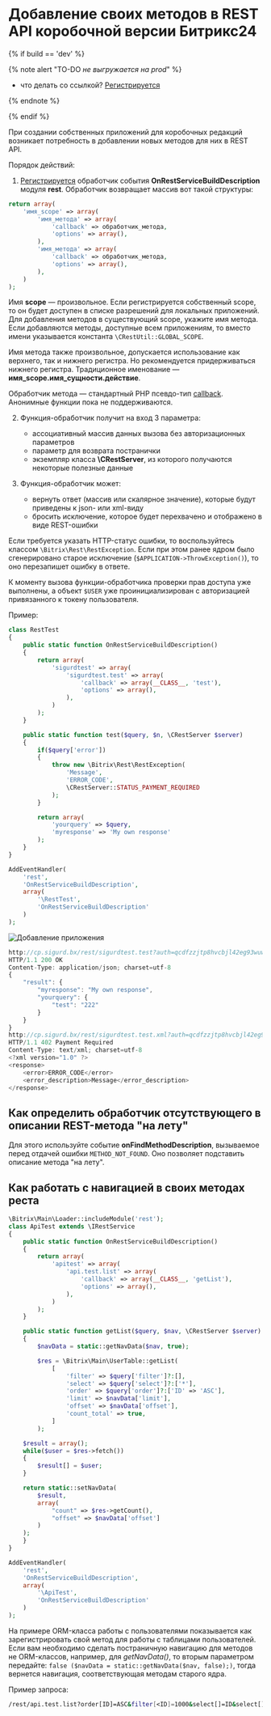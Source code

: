 # Добавление своих методов в REST API коробочной версии Битрикс24

{% if build == 'dev' %}

{% note alert "TO-DO _не выгружается на prod_" %}

- что делать со ссылкой? [Регистрируется](https://dev.1c-bitrix.ru/learning/course/index.php?COURSE_ID=43&CHAPTER_ID=03493)

{% endnote %}

{% endif %}

При создании собственных приложений для коробочных редакций возникает потребность в добавлении новых методов для них в REST API.

Порядок действий:

1. [Регистрируется](https://dev.1c-bitrix.ru/learning/course/index.php?COURSE_ID=43&CHAPTER_ID=03493) обработчик события **OnRestServiceBuildDescription** модуля **rest**. Обработчик возвращает массив вот такой структуры:

```php
return array(
    'имя_scope' => array(
        'имя_метода' => array(
            'callback' => обработчик_метода,
            'options' => array(),
        ),
        'имя_метода' => array(
            'callback' => обработчик_метода,
            'options' => array(),
        ),
    )
);
```

Имя **scope** — произвольное. Если регистрируется собственный scope, то он будет доступен в списке разрешений для локальных приложений. Для добавления методов в существующий scope, укажите имя метода. Если добавляются методы, доступные всем приложениям, то вместо имени указывается константа `\CRestUtil::GLOBAL_SCOPE`.

Имя метода также произвольное, допускается использование как верхнего, так и нижнего регистра. Но рекомендуется придерживаться нижнего регистра. Традиционное именование — **имя_scope.имя_сущности.действие**.

Обработчик метода — стандартный PHP псевдо-тип [callback](http://www.php.net/types.callable). Анонимные функции пока не поддерживаются.

2. Функция-обработчик получит на вход 3 параметра:
    - ассоциативный массив данных вызова без авторизационных параметров
    - параметр для возврата постранички
    - экземпляр класса **\CRestServer**, из которого получаются некоторые полезные данные

3. Функция-обработчик может:
    - вернуть ответ (массив или скалярное значение), которые будут приведены к json- или xml-виду
    - бросить исключение, которое будет перехвачено и отображено в виде REST-ошибки

Если требуется указать HTTP-статус ошибки, то воспользуйтесь классом `\Bitrix\Rest\RestException`. Если при этом ранее ядром было сгенерировано старое исключение (`$APPLICATION->ThrowException()`), то оно перезапишет ошибку в ответе.

К моменту вызова функции-обработчика проверки прав доступа уже выполнены, а объект `$USER` уже проинициализирован с авторизацией привязанного к токену пользователя.

Пример:

```php
class RestTest
{
    public static function OnRestServiceBuildDescription()
    {
        return array(
            'sigurdtest' => array(
                'sigurdtest.test' => array(
                    'callback' => array(__CLASS__, 'test'),
                    'options' => array(),
                ),
            )
        );
    }

    public static function test($query, $n, \CRestServer $server)
    {
        if($query['error'])
        {
            throw new \Bitrix\Rest\RestException(
                'Message',
                'ERROR_CODE',
                \CRestServer::STATUS_PAYMENT_REQUIRED
            );
        }

        return array(
            'yourquery' => $query,
            'myresponse' => 'My own response'
        );
    }
}

AddEventHandler(
    'rest',
    'OnRestServiceBuildDescription',
    array(
        '\RestTest',
        'OnRestServiceBuildDescription'
    )
);
```

![Добавление приложения](./_images/tiraj14.jpg)

```js
http://cp.sigurd.bx/rest/sigurdtest.test?auth=qcdfzzjtp8hvcbjl42eg93wuw5n0mvsb&test=222
HTTP/1.1 200 OK
Content-Type: application/json; charset=utf-8
{
	"result": {
		"myresponse": "My own response",  
		"yourquery": {
			"test": "222"
		}
	}
}
http://cp.sigurd.bx/rest/sigurdtest.test.xml?auth=qcdfzzjtp8hvcbjl42eg93wuw5n0mvsb&error=1
HTTP/1.1 402 Payment Required
Content-Type: text/xml; charset=utf-8
<?xml version="1.0" ?>
<response>
	<error>ERROR_CODE</error>
	<error_description>Message</error_description>
</response>
```

## Как определить обработчик отсутствующего в описании REST-метода "на лету"

Для этого используйте событие **onFindMethodDescription**, вызываемое перед отдачей ошибки `METHOD_NOT_FOUND`. Оно позволяет подставить описание метода "на лету".

## Как работать с навигацией в своих методах реста

```php
\Bitrix\Main\Loader::includeModule('rest');
class ApiTest extends \IRestService
{
    public static function OnRestServiceBuildDescription()
    {
        return array(
            'apitest' => array(
                'api.test.list' => array(
                    'callback' => array(__CLASS__, 'getList'),
                    'options' => array(),
                ),
            )
        );
    }

    public static function getList($query, $nav, \CRestServer $server)
    {
        $navData = static::getNavData($nav, true);

        $res = \Bitrix\Main\UserTable::getList(
            [
                'filter' => $query['filter']?:[],
                'select' => $query['select']?:['*'],
                'order' => $query['order']?:['ID' => 'ASC'],
                'limit' => $navData['limit'],
                'offset' => $navData['offset'],
                'count_total' => true,
            ]
        );

    $result = array();
    while($user = $res->fetch())
    {
        $result[] = $user;
    }

    return static::setNavData(
        $result,
        array(
            "count" => $res->getCount(),
            "offset" => $navData['offset']
        )
    );
    }
}

AddEventHandler(
    'rest',
    'OnRestServiceBuildDescription',
    array(
        '\ApiTest',
        'OnRestServiceBuildDescription'
    )
);
```

На примере ORM-класса работы с пользователями показывается как зарегистрировать свой метод для работы с таблицами пользователей. Если вам необходимо сделать постраничную навигацию для методов не ORM-классов, например, для *getNavData()*, то вторым параметром передайте: `false ($navData = static::getNavData($nav, false);)`, тогда вернется навигация, соответствующая методам старого ядра.

Пример запроса:

```bash
/rest/api.test.list?order[ID]=ASC&filter[<ID]=1000&select[]=ID&select[]=NAME&start=200
```